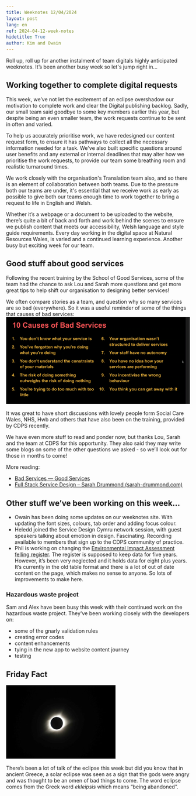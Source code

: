```yaml
---
title: Weeknotes 12/04/2024
layout: post
lang: en
ref: 2024-04-12-week-notes
hidetitle: True
author: Kim and Owain
---
```


Roll up, roll up for another instalment of team digitals highly anticipated weeknotes. It’s been another busy week so let's jump right in… 

## Working together to complete digital requests

This week, we’ve not let the excitement of an eclipse overshadow our motivation to complete work and clear the Digital publishing backlog. Sadly, our small team said goodbye to some key members earlier this year, but despite being an even smaller team, the work requests continue to be sent in often and varied.

To help us accurately prioritise work, we have redesigned our content request form, to ensure it has pathways to collect all the necessary information needed for a task. We've also built specific questions around user benefits and any external or internal deadlines that may alter how we prioritise the work requests, to provide our team some breathing room and realistic turnaround times. 

We work closely with the organisation's Translation team also, and so there is an element of collaboration between both teams. Due to the pressure both our teams are under, it's essential that we receive work as early as possible to give both our teams enough time to work together to bring a request to life in English and Welsh. 

Whether it’s a webpage or a document to be uploaded to the website, there’s quite a bit of back and forth and work behind the scenes to ensure we publish content that meets our accessibility, Welsh language and style guide requirements. Every day working in the digital space at Natural Resources Wales, is varied and a continued learning experience. Another busy but exciting week for our team.

## Good stuff about good services

Following the recent training by the School of Good Services, some of the team had the chance to ask Lou and Sarah more questions and get more great tips to help shift our organisation to designing better services!

We often compare stories as a team, and question why so many services are so bad (everywhere). So it was a useful reminder of some of the things that causes of bad services: 
![](https://github.com/nrw-digital/week-notes/blob/2df8456f3ab5b94a338274f716a4c9469edcdbf5/images/10%20causes%20of%20bad%20services.png?raw=true) 

It was great to have short discussions with lovely people form Social Care Wales, NHS, Hwb and others that have also been on the training, provided by CDPS recently.

We have even more stuff to read and ponder now, but thanks Lou, Sarah and the team at CDPS for this opportunity. They also said they may write some blogs on some of the other questions we asked - so we’ll look out for those in months to come!

More reading: 
+ [Bad Services — Good Services](https://good.services/blog/bad-services-are-bad)
+ [Full Stack Service Design – Sarah Drummond (sarah-drummond.com)](https://sarah-drummond.com/full-stack-service-design/)

## Other stuff we’ve been working on this week…
+ Owain has been doing some updates on our weeknotes site. With updating the font sizes, colours, tab order and adding focus colour.
+ Heledd joined the Service Design Cymru network session, with guest speakers talking about emotion in design. Fascinating. Recording available to members that sign up to the CDPS community of practice.
+ Phil is working on changing the <a rel="nofollow" href="https://naturalresources.wales/guidance-and-advice/environmental-topics/woodlands-and-forests/environmental-impact-assessment-for-forestry-activity/environmental-impact-assessment-for-forestry-activity/?lang=en">Environmental Impact Assessment felling register</a>. The register is supposed to keep data for five years. However, it’s been very neglected and it holds data for eight plus years. It’s currently in the old table format and there is a lot of out of date content on the page, which makes no sense to anyone. So lots of improvements to make here.

### Hazardous waste project

Sam and Alex have been busy this week with their continued work on the hazardous waste project. They've been working closely with the developers on:

+ some of the gnarly validation rules
+ creating error codes
+ content enhancements
+ tying in the new app to website content journey
+ testing

## Friday Fact

![](https://github.com/nrw-digital/week-notes/blob/5e1d7af4ca6c7ba792378a02dc6ddba97a2db48a/images/eclipse.jpg?raw=true) 

There’s been a lot of talk of the eclipse this week but did you know that in ancient Greece, a solar eclipse was seen as a sign that the gods were angry and was thought to be an omen of bad things to come. The word eclipse comes from the Greek word *ekleipsis* which means “being abandoned”.

